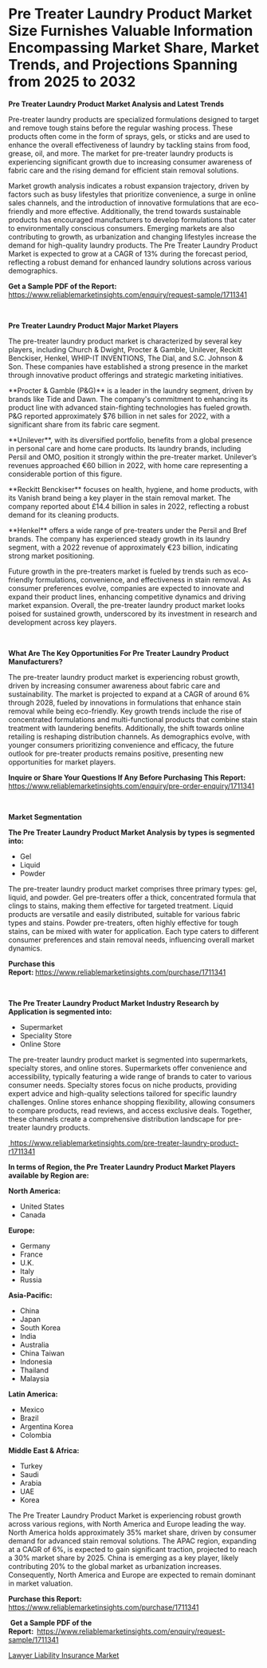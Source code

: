<p><h1>Pre Treater Laundry Product Market Size Furnishes Valuable Information Encompassing Market Share, Market Trends, and Projections Spanning from 2025 to 2032</h1></p><p><strong>Pre Treater Laundry Product Market Analysis and Latest Trends</strong></p>
<p><p>Pre-treater laundry products are specialized formulations designed to target and remove tough stains before the regular washing process. These products often come in the form of sprays, gels, or sticks and are used to enhance the overall effectiveness of laundry by tackling stains from food, grease, oil, and more. The market for pre-treater laundry products is experiencing significant growth due to increasing consumer awareness of fabric care and the rising demand for efficient stain removal solutions.</p><p>Market growth analysis indicates a robust expansion trajectory, driven by factors such as busy lifestyles that prioritize convenience, a surge in online sales channels, and the introduction of innovative formulations that are eco-friendly and more effective. Additionally, the trend towards sustainable products has encouraged manufacturers to develop formulations that cater to environmentally conscious consumers. Emerging markets are also contributing to growth, as urbanization and changing lifestyles increase the demand for high-quality laundry products. The Pre Treater Laundry Product Market is expected to grow at a CAGR of 13% during the forecast period, reflecting a robust demand for enhanced laundry solutions across various demographics.</p></p>
<p><strong>Get a Sample PDF of the Report:&nbsp;</strong> <a href="https://www.reliablemarketinsights.com/enquiry/request-sample/1711341?utm_campaign=2636&utm_medium=2&utm_source=Github&utm_content=ia&utm_term=27032025&utm_id=pre-treater-laundry-product">https://www.reliablemarketinsights.com/enquiry/request-sample/1711341</a></p>
<p>&nbsp;</p>
<p><strong>Pre Treater Laundry Product Major Market Players</strong></p>
<p><p>The pre-treater laundry product market is characterized by several key players, including Church & Dwight, Procter & Gamble, Unilever, Reckitt Benckiser, Henkel, WHIP-IT INVENTIONS, The Dial, and S.C. Johnson & Son. These companies have established a strong presence in the market through innovative product offerings and strategic marketing initiatives.</p><p>**Procter & Gamble (P&G)** is a leader in the laundry segment, driven by brands like Tide and Dawn. The company's commitment to enhancing its product line with advanced stain-fighting technologies has fueled growth. P&G reported approximately $76 billion in net sales for 2022, with a significant share from its fabric care segment.</p><p>**Unilever**, with its diversified portfolio, benefits from a global presence in personal care and home care products. Its laundry brands, including Persil and OMO, position it strongly within the pre-treater market. Unilever’s revenues approached €60 billion in 2022, with home care representing a considerable portion of this figure.</p><p>**Reckitt Benckiser** focuses on health, hygiene, and home products, with its Vanish brand being a key player in the stain removal market. The company reported about £14.4 billion in sales in 2022, reflecting a robust demand for its cleaning products.</p><p>**Henkel** offers a wide range of pre-treaters under the Persil and Bref brands. The company has experienced steady growth in its laundry segment, with a 2022 revenue of approximately €23 billion, indicating strong market positioning.</p><p>Future growth in the pre-treaters market is fueled by trends such as eco-friendly formulations, convenience, and effectiveness in stain removal. As consumer preferences evolve, companies are expected to innovate and expand their product lines, enhancing competitive dynamics and driving market expansion. Overall, the pre-treater laundry product market looks poised for sustained growth, underscored by its investment in research and development across key players.</p></p>
<p>&nbsp;</p>
<p><strong>What Are The Key Opportunities For Pre Treater Laundry Product Manufacturers?</strong></p>
<p><p>The pre-treater laundry product market is experiencing robust growth, driven by increasing consumer awareness about fabric care and sustainability. The market is projected to expand at a CAGR of around 6% through 2028, fueled by innovations in formulations that enhance stain removal while being eco-friendly. Key growth trends include the rise of concentrated formulations and multi-functional products that combine stain treatment with laundering benefits. Additionally, the shift towards online retailing is reshaping distribution channels. As demographics evolve, with younger consumers prioritizing convenience and efficacy, the future outlook for pre-treater products remains positive, presenting new opportunities for market players.</p></p>
<p><strong>Inquire or Share Your Questions If Any Before Purchasing This Report:</strong> <a href="https://www.reliablemarketinsights.com/enquiry/pre-order-enquiry/1711341?utm_campaign=2636&utm_medium=2&utm_source=Github&utm_content=ia&utm_term=27032025&utm_id=pre-treater-laundry-product">https://www.reliablemarketinsights.com/enquiry/pre-order-enquiry/1711341</a></p>
<p>&nbsp;</p>
<p><strong>Market Segmentation</strong></p>
<p><strong>The Pre Treater Laundry Product Market Analysis by types is segmented into:</strong></p>
<p><ul><li>Gel</li><li>Liquid</li><li>Powder</li></ul></p>
<p><p>The pre-treater laundry product market comprises three primary types: gel, liquid, and powder. Gel pre-treaters offer a thick, concentrated formula that clings to stains, making them effective for targeted treatment. Liquid products are versatile and easily distributed, suitable for various fabric types and stains. Powder pre-treaters, often highly effective for tough stains, can be mixed with water for application. Each type caters to different consumer preferences and stain removal needs, influencing overall market dynamics.</p></p>
<p><strong>Purchase this Report:&nbsp;</strong><a href="https://www.reliablemarketinsights.com/purchase/1711341?utm_campaign=2636&utm_medium=2&utm_source=Github&utm_content=ia&utm_term=27032025&utm_id=pre-treater-laundry-product">https://www.reliablemarketinsights.com/purchase/1711341</a></p>
<p>&nbsp;</p>
<p><strong>The Pre Treater Laundry Product Market Industry Research by Application is segmented into:</strong></p>
<p><ul><li>Supermarket</li><li>Speciality Store</li><li>Online Store</li></ul></p>
<p><p>The pre-treater laundry product market is segmented into supermarkets, specialty stores, and online stores. Supermarkets offer convenience and accessibility, typically featuring a wide range of brands to cater to various consumer needs. Specialty stores focus on niche products, providing expert advice and high-quality selections tailored for specific laundry challenges. Online stores enhance shopping flexibility, allowing consumers to compare products, read reviews, and access exclusive deals. Together, these channels create a comprehensive distribution landscape for pre-treater laundry products.</p></p>
<p><a href="https://www.reliablemarketinsights.com/pre-treater-laundry-product-r1711341?utm_campaign=2636&utm_medium=2&utm_source=Github&utm_content=ia&utm_term=27032025&utm_id=pre-treater-laundry-product">&nbsp;https://www.reliablemarketinsights.com/pre-treater-laundry-product-r1711341</a></p>
<p><strong>In terms of Region, the Pre Treater Laundry Product Market Players available by Region are:</strong></p>
<p>
    <p> <strong> North America: </strong>
        <ul>
            <li>United States</li>
            <li>Canada</li>
        </ul>
        </p> 
    <p> <strong> Europe: </strong>
        <ul>
            <li>Germany</li>
            <li>France</li>
            <li>U.K.</li>
            <li>Italy</li>
            <li>Russia</li>
        </ul>
        </p> 
    <p> <strong> Asia-Pacific: </strong>
        <ul>
            <li>China</li>
            <li>Japan</li>
            <li>South Korea</li>
            <li>India</li>
            <li>Australia</li>
            <li>China Taiwan</li>
            <li>Indonesia</li>
            <li>Thailand</li>
            <li>Malaysia</li>
        </ul>
        </p> 
    <p> <strong> Latin America: </strong>
        <ul>
            <li>Mexico</li>
            <li>Brazil</li>
            <li>Argentina Korea</li>
            <li>Colombia</li>
        </ul>
        </p> 
    <p> <strong> Middle East & Africa: </strong>
        <ul>
            <li>Turkey</li>
            <li>Saudi</li>
            <li>Arabia</li>
            <li>UAE</li>
            <li>Korea</li>
        </ul>
    </p>
    </p>
<p><p>The Pre Treater Laundry Product Market is experiencing robust growth across various regions, with North America and Europe leading the way. North America holds approximately 35% market share, driven by consumer demand for advanced stain removal solutions. The APAC region, expanding at a CAGR of 6%, is expected to gain significant traction, projected to reach a 30% market share by 2025. China is emerging as a key player, likely contributing 20% to the global market as urbanization increases. Consequently, North America and Europe are expected to remain dominant in market valuation.</p></p>
<p><strong>Purchase this Report: </strong><a href="https://www.reliablemarketinsights.com/purchase/1711341?utm_campaign=2636&utm_medium=2&utm_source=Github&utm_content=ia&utm_term=27032025&utm_id=pre-treater-laundry-product">https://www.reliablemarketinsights.com/purchase/1711341</a></p>
<p>&nbsp;<strong>Get a Sample PDF of the Report:&nbsp;&nbsp;</strong><a href="https://www.reliablemarketinsights.com/enquiry/request-sample/1711341?utm_campaign=2636&utm_medium=2&utm_source=Github&utm_content=ia&utm_term=27032025&utm_id=pre-treater-laundry-product">https://www.reliablemarketinsights.com/enquiry/request-sample/1711341</a></p>
<p><strong></strong></p>
<p><p><a href="https://github.com/suzorfazlikb/Market-Research-Report-List-1/blob/main/lawyer-liability-insurance-market.md?utm_campaign=2636&utm_medium=2&utm_source=Github&utm_content=ia&utm_term=27032025&utm_id=pre-treater-laundry-product">Lawyer Liability Insurance Market</a></p></p>